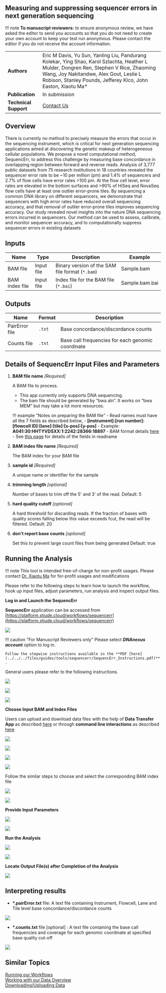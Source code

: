 ## Measuring and suppressing sequencer errors in next generation sequencing


!!! note
    **To manuscript reviewers:** to ensure anonymous review, we have asked the editor to send you accounts so that you do not need to create your own account to keep your test run anonymous. Please contact the editor if you do not receive the account information.


|                       |                                                                                                                                                                                                                                                    |
| --------------------- | -------------------------------------------------------------------------------------------------------------------------------------------------------------------------------------------------------------------------------------------------- |
| **Authors**           | Eric M Davis, Yu Sun, Yanling Liu, Pandurang Kolekar, Ying Shao, Karol Szlachta, Heather L Mulder, Dongren Ren, Stephen V Rice, Zhaoming Wang, Joy Nakitandwe, Alex Gout, Leslie L Robison, Stanley Pounds, Jefferey Klco, John Easton, Xiaotu Ma* |
| **Publication**       | In submission                                                                                                                                                                                                                                      |
| **Technical Support** | [Contact Us](https://stjude.cloud/contact)                                                                                                                                                                                                         |

## Overview

There is currently no method to precisely measure the errors that occur in the sequencing instrument, which is critical for next generation sequencing applications aimed at discovering the genetic makeup of heterogeneous cellular populations. 
We propose a novel computational method, SequencErr, to address this challenge by measuring base concordance in overlapping region between forward and reverse reads. Analysis of 3,777 public datasets from 75 research institutions in 18 countries revealed the sequencer error rate to be ~10 per million (pm) and 1.4% of sequencers and 2.7% of flow cells have error rates >100 pm. At the flow cell level, error rates are elevated in the bottom surfaces and >90% of HiSeq and NovaSeq flow cells have at least one outlier error-prone tiles. 
By sequencing a common DNA library on different sequencers, we demonstrate that sequencers with high error rates have reduced overall sequencing accuracy, and that removal of outlier error-prone tiles improves sequencing accuracy. Our study revealed novel insights into the nature DNA sequencing errors incurred in sequencers. Our method can be used to assess, calibrate, and monitor sequencer accuracy, and to computationally suppress sequencer errors in existing datasets


## Inputs

| Name           | Type       | Description                                     | Example          |
| -------------- | ---------- | ----------------------------------------------- | ---------------- |
| BAM file       | Input file | Binary version of the SAM file format (`*.bam`) | Sample.bam       |
| BAM index file | Input file | Index file for the BAM file (`*.bai`)           | Sample.bam.bai   |

## Outputs

| Name           | Format | Description                                       |
| -------------- | ------ | ------------------------------------------------- |
| PairError file | `.txt` | Base concordance/discordance counts               |
| Counts file    | `.txt` | Base call frequencies for each genomic coordinate |


## Details of SequencErr Input Files and Parameters

1. **BAM file name** _[Required]_

    A BAM file to process. 
    
    * This app currently only supports DNA sequencing.
    * The bam file should be generated by “bwa aln”. It works on “bwa MEM” but may take a lot more resources.
    
    !!! example "Notes on preparing the BAM file"
        -   Read names must have all the 7 fields as described below,
        -   **\[instrument]:\[run number]:\[flowcell ID]:\[lane]:\[tile]:\[x-pos]:\[y-pos]**
        -   Example: **A041:30:HHTYVDSXX:1:2242:28366:18897**
        -   BAM format details [here](http://samtools.github.io/hts-specs/SAMv1.pdf)
        -   See [this page](https://help.basespace.illumina.com/articles/descriptive/fastq-files/) for details of the fields in readname 

2. **BAM index file name** _[Required]_

    The BAM index for your BAM file

3. **sample id** _[Required]_

    A unique name or identifier for the sample

4. **trimming length** _[optional]_

    Number of bases to trim off the 5' and 3' of the read.
    Default: 5

5. **hard quality cutoff** _[optional]_

    A hard threshold for discarding reads. If the fraction of bases with quality scores falling below this value exceeds fcut, the read will be filtered.
    Default: 20

6. **don't report base counts** _[optional]_
    
    Set this to prevent large count files from being generated
    Default: true

## Running the Analysis

!!! note
    This tool is intended free-of-charge for non-profit usages. 
    Please contact [Dr. Xiaotu Ma](mailto:Xiaotu.Ma@stjude.org) for for-profit usages and modifications

Please refer to the following steps to learn how to launch the workflow, hook up input files, adjust parameters, run analysis and inspect output files.

**Log in and Launch the SequencErr**

**SequencErr** application can be accessed from [https://platform.stjude.cloud/workflows/sequencerr](https://platform.stjude.cloud/workflows/sequencerr)

![](../../../files/guides/tools/sequencerr/Sequencerr_log_in_1.png)

!!! caution "For Manuscript Reviewers only" 
    Please select **_DNAnexus account_** option to log in.
    
    Follow the stepwise instructions available in the **PDF [here](../../../files/guides/tools/sequencerr/SequencErr_Instructions.pdf)** .

General users please refer to the following instructions.

![](../../../files/guides/tools/sequencerr/Sequencerr_log_in_2.png)

![](../../../files/guides/tools/sequencerr/Sequencerr_log_in_3.png)

![](../../../files/guides/tools/sequencerr/Sequencerr_launch_4.png)


**Choose Input BAM and Index Files**

Users can upload and download data files with the help of **Data Transfer App** as described [here](../../../guides/genomics-platform/managing-data/data-transfer-app.md) 
or through **command line interactions** as described [here](../../../guides/genomics-platform/analyzing-data/command-line.md)

![](../../../files/guides/tools/sequencerr/Sequencerr_BAM_5.png)

![](../../../files/guides/tools/sequencerr/Sequencerr_BAM_6.png)

![](../../../files/guides/tools/sequencerr/Sequencerr_BAM_7.png)

![](../../../files/guides/tools/sequencerr/Sequencerr_BAM_8.png)

Follow the similar steps to choose and select the corresponding BAM index file

![](../../../files/guides/tools/sequencerr/Sequencerr_BAM_Index_9.png)

![](../../../files/guides/tools/sequencerr/Sequencerr_BAM_Index_10.png)

**Provide Input Parameters**

![](../../../files/guides/tools/sequencerr/Sequencerr_Parameters_11.png)

![](../../../files/guides/tools/sequencerr/Sequencerr_Parameters_12.png)

**Run the Analysis**

![](../../../files/guides/tools/sequencerr/Sequencerr_Run_Analysis_13.png)

![](../../../files/guides/tools/sequencerr/Sequencerr_Run_Status_14.png)

**Locate Output File(s) after Completion of the Analysis**

![](../../../files/guides/tools/sequencerr/Sequencerr_Output_15.png)

## Interpreting results

* **\*.pairError.txt** file: A text file containing Instrument, Flowcell, Lane and Tile level base concordance/discordance counts

![](../../../files/guides/tools/sequencerr/pairErrorOut.png)


* **\*.counts.txt** file [optional] : A text file containing the base call frequencies and coverage for each genomic coordinate at specified base quality cut-off

![](../../../files/guides/tools/sequencerr/testCountOut.png)

## Similar Topics

[Running our Workflows](../analyzing-data/running-sj-workflows.md)  
[Working with our Data Overview](../managing-data/working-with-our-data.md)   
[Downloading/Uploading Data](../managing-data/data-transfer-app.md)   
